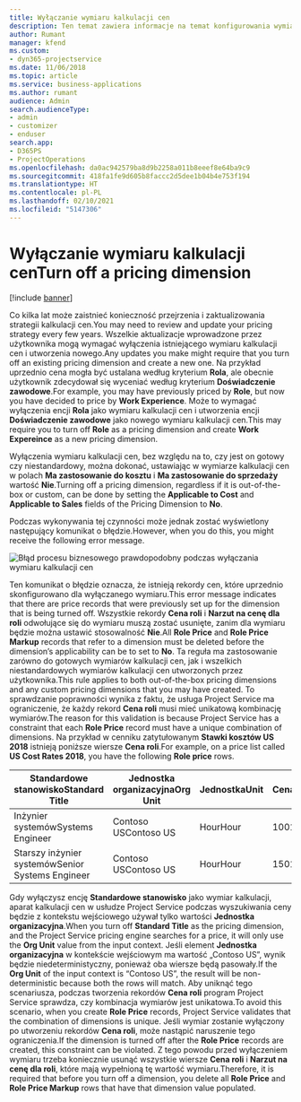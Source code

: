 ```yaml
---
title: Wyłączanie wymiaru kalkulacji cen
description: Ten temat zawiera informacje na temat konfigurowania wymiarów kalkulacji cen w rozwiązaniu Project Service.
author: Rumant
manager: kfend
ms.custom:
- dyn365-projectservice
ms.date: 11/06/2018
ms.topic: article
ms.service: business-applications
ms.author: rumant
audience: Admin
search.audienceType:
- admin
- customizer
- enduser
search.app:
- D365PS
- ProjectOperations
ms.openlocfilehash: da0ac942579ba8d9b2258a011b8eeef8e64ba9c9
ms.sourcegitcommit: 418fa1fe9d605b8faccc2d5dee1b04b4e753f194
ms.translationtype: HT
ms.contentlocale: pl-PL
ms.lasthandoff: 02/10/2021
ms.locfileid: "5147306"
---
```

# <a name="turn-off-a-pricing-dimension"></a><span data-ttu-id="faca9-103">Wyłączanie wymiaru kalkulacji cen</span><span class="sxs-lookup"><span data-stu-id="faca9-103">Turn off a pricing dimension</span></span>

[!include [banner](../includes/psa-now-project-operations.md)]

<span data-ttu-id="faca9-104">Co kilka lat może zaistnieć konieczność przejrzenia i zaktualizowania strategii kalkulacji cen.</span><span class="sxs-lookup"><span data-stu-id="faca9-104">You may need to review and update your pricing strategy every few years.</span></span> <span data-ttu-id="faca9-105">Wszelkie aktualizacje wprowadzone przez użytkownika mogą wymagać wyłączenia istniejącego wymiaru kalkulacji cen i utworzenia nowego.</span><span class="sxs-lookup"><span data-stu-id="faca9-105">Any updates you make might require that you turn off an existing pricing dimension and create a new one.</span></span> <span data-ttu-id="faca9-106">Na przykład uprzednio cena mogła być ustalana według kryterium **Rola**, ale obecnie użytkownik zdecydował się wyceniać według kryterium **Doświadczenie zawodowe**.</span><span class="sxs-lookup"><span data-stu-id="faca9-106">For example, you may have previously priced by **Role**, but now you have decided to price by **Work Experience**.</span></span> <span data-ttu-id="faca9-107">Może to wymagać wyłączenia encji **Rola** jako wymiaru kalkulacji cen i utworzenia encji **Doświadczenie zawodowe** jako nowego wymiaru kalkulacji cen.</span><span class="sxs-lookup"><span data-stu-id="faca9-107">This may require you to turn off **Role** as a pricing dimension and create **Work Expereince** as a new pricing dimension.</span></span> 

<span data-ttu-id="faca9-108">Wyłączenia wymiaru kalkulacji cen, bez względu na to, czy jest on gotowy czy niestandardowy, można dokonać, ustawiając w wymiarze kalkulacji cen w polach **Ma zastosowanie do kosztu** i **Ma zastosowanie do sprzedaży** wartość **Nie**.</span><span class="sxs-lookup"><span data-stu-id="faca9-108">Turning off a pricing dimension, regardless if it is out-of-the-box or custom, can be done by setting the **Applicable to Cost** and **Applicable to Sales** fields of the Pricing Dimension to **No**.</span></span>

<span data-ttu-id="faca9-109">Podczas wykonywania tej czynności może jednak zostać wyświetlony następujący komunikat o błędzie.</span><span class="sxs-lookup"><span data-stu-id="faca9-109">However, when you do this, you might receive the following error message.</span></span>

![Błąd procesu biznesowego prawdopodobny podczas wyłączania wymiaru kalkulacji cen](media/Business-Process-Error.png)


<span data-ttu-id="faca9-111">Ten komunikat o błędzie oznacza, że istnieją rekordy cen, które uprzednio skonfigurowano dla wyłączanego wymiaru.</span><span class="sxs-lookup"><span data-stu-id="faca9-111">This error message indicates that there are price records that were previously set up for the dimension that is being turned off.</span></span> <span data-ttu-id="faca9-112">Wszystkie rekordy **Cena roli** i **Narzut na cenę dla roli** odwołujące się do wymiaru muszą zostać usunięte, zanim dla wymiaru będzie można ustawić stosowalność **Nie**.</span><span class="sxs-lookup"><span data-stu-id="faca9-112">All **Role Price** and **Role Price Markup** records that refer to a dimension must be deleted before the dimension’s applicability can be to set to **No**.</span></span> <span data-ttu-id="faca9-113">Ta reguła ma zastosowanie zarówno do gotowych wymiarów kalkulacji cen, jak i wszelkich niestandardowych wymiarów kalkulacji cen utworzonych przez użytkownika.</span><span class="sxs-lookup"><span data-stu-id="faca9-113">This rule applies to both out-of-the-box pricing dimensions and any custom pricing dimensions that you may have created.</span></span> <span data-ttu-id="faca9-114">To sprawdzanie poprawności wynika z faktu, że usługa Project Service ma ograniczenie, że każdy rekord **Cena roli** musi mieć unikatową kombinację wymiarów.</span><span class="sxs-lookup"><span data-stu-id="faca9-114">The reason for this validation is because Project Service has a constraint that each **Role Price** record must have a unique combination of dimensions.</span></span> <span data-ttu-id="faca9-115">Na przykład w cenniku zatytułowanym **Stawki kosztów US 2018** istnieją poniższe wiersze **Cena roli**.</span><span class="sxs-lookup"><span data-stu-id="faca9-115">For example, on a price list called **US Cost Rates 2018**, you have the following **Role price** rows.</span></span> 

| <span data-ttu-id="faca9-116">Standardowe stanowisko</span><span class="sxs-lookup"><span data-stu-id="faca9-116">Standard Title</span></span>         | <span data-ttu-id="faca9-117">Jednostka organizacyjna</span><span class="sxs-lookup"><span data-stu-id="faca9-117">Org Unit</span></span>    |<span data-ttu-id="faca9-118">Jednostka</span><span class="sxs-lookup"><span data-stu-id="faca9-118">Unit</span></span>   |<span data-ttu-id="faca9-119">Cena</span><span class="sxs-lookup"><span data-stu-id="faca9-119">Price</span></span>  |<span data-ttu-id="faca9-120">Waluta</span><span class="sxs-lookup"><span data-stu-id="faca9-120">Currency</span></span>  |
| -----------------------|-------------|-------|-------|----------|
| <span data-ttu-id="faca9-121">Inżynier systemów</span><span class="sxs-lookup"><span data-stu-id="faca9-121">Systems Engineer</span></span>|<span data-ttu-id="faca9-122">Contoso US</span><span class="sxs-lookup"><span data-stu-id="faca9-122">Contoso US</span></span>|<span data-ttu-id="faca9-123">Hour</span><span class="sxs-lookup"><span data-stu-id="faca9-123">Hour</span></span>| <span data-ttu-id="faca9-124">100</span><span class="sxs-lookup"><span data-stu-id="faca9-124">100</span></span>|<span data-ttu-id="faca9-125">USD</span><span class="sxs-lookup"><span data-stu-id="faca9-125">USD</span></span>|
| <span data-ttu-id="faca9-126">Starszy inżynier systemów</span><span class="sxs-lookup"><span data-stu-id="faca9-126">Senior Systems Engineer</span></span>|<span data-ttu-id="faca9-127">Contoso US</span><span class="sxs-lookup"><span data-stu-id="faca9-127">Contoso US</span></span>|<span data-ttu-id="faca9-128">Hour</span><span class="sxs-lookup"><span data-stu-id="faca9-128">Hour</span></span>| <span data-ttu-id="faca9-129">150</span><span class="sxs-lookup"><span data-stu-id="faca9-129">150</span></span>| <span data-ttu-id="faca9-130">USD</span><span class="sxs-lookup"><span data-stu-id="faca9-130">USD</span></span>|


<span data-ttu-id="faca9-131">Gdy wyłączysz encję **Standardowe stanowisko** jako wymiar kalkulacji, aparat kalkulacji cen w usłudze Project Service podczas wyszukiwania ceny będzie z kontekstu wejściowego używał tylko wartości **Jednostka organizacyjna**.</span><span class="sxs-lookup"><span data-stu-id="faca9-131">When you turn off **Standard Title** as the pricing dimension, and the Project Service pricing engine searches for a price, it will only use the **Org Unit** value from the input context.</span></span> <span data-ttu-id="faca9-132">Jeśli element **Jednostka organizacyjna** w kontekście wejściowym ma wartość „Contoso US”, wynik będzie niedeterministyczny, ponieważ oba wiersze będą pasowały.</span><span class="sxs-lookup"><span data-stu-id="faca9-132">If the **Org Unit** of the input context is “Contoso US”, the result will be non-deterministic because both the rows will match.</span></span> <span data-ttu-id="faca9-133">Aby uniknąć tego scenariusza, podczas tworzenia rekordów **Cena roli** program Project Service sprawdza, czy kombinacja wymiarów jest unikatowa.</span><span class="sxs-lookup"><span data-stu-id="faca9-133">To avoid this scenario, when you create **Role Price** records, Project Service validates that the combination of dimensions is unique.</span></span> <span data-ttu-id="faca9-134">Jeśli wymiar zostanie wyłączony po utworzeniu rekordów **Cena roli**, może nastąpić naruszenie tego ograniczenia.</span><span class="sxs-lookup"><span data-stu-id="faca9-134">If the dimension is turned off after the **Role Price** records are created, this constraint can be violated.</span></span> <span data-ttu-id="faca9-135">Z tego powodu przed wyłączeniem wymiaru trzeba koniecznie usunąć wszystkie wiersze **Cena roli** i **Narzut na cenę dla roli**, które mają wypełnioną tę wartość wymiaru.</span><span class="sxs-lookup"><span data-stu-id="faca9-135">Therefore, it is required that before you turn off a dimension, you delete all **Role Price** and **Role Price Markup** rows that have that dimension value populated.</span></span>

